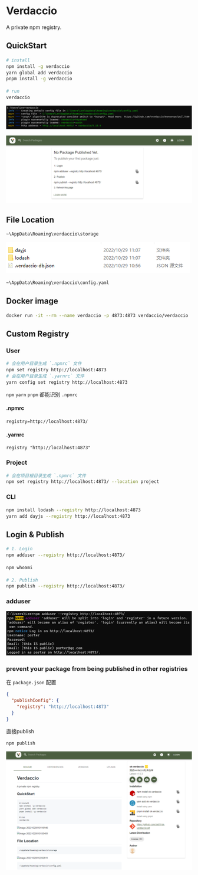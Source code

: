 # Verdaccio

A private npm registry.

## QuickStart

```bash
# install
npm install -g verdaccio
yarn global add verdaccio
pnpm install -g verdaccio

# run
verdaccio
```

![image-20221029110116146](./assets/image-20221029110116146.png)

![image-20221029110155481](./assets/image-20221029110155481.png)

## File Location


```bash
~\AppData\Roaming\verdaccio\storage
```

![image-20221029112202611](./assets/image-20221029112202611.png)



```bash
~\AppData\Roaming\verdaccio\config.yaml
```


## Docker image

```bash
docker run -it --rm --name verdaccio -p 4873:4873 verdaccio/verdaccio
```



## Custom Registry

### User

```bash
# 会在用户目录生成 `.npmrc` 文件
npm set registry http://localhost:4873
# 会在用户目录生成 `.yarnrc` 文件
yarn config set registry http://localhost:4873
```

`npm` `yarn`  `pnpm` 都能识别 `.npmrc`

#### .npmrc

```.npmrc
registry=http://localhost:4873/
```

####  .yarnrc

```.yarnrc
registry "http://localhost:4873"
```

### Project

```bash
# 会在项目根目录生成 `.npmrc` 文件
npm set registry http://localhost:4873/ --location project
```
### CLI

```bash
npm install lodash --registry http://localhost:4873
yarn add dayjs --registry http://localhost:4873
```

## Login & Publish

```bash
# 1. Login
npm adduser --registry http://localhost:4873/

npm whoami

# 2. Publish
npm publish --registry http://localhost:4873/
```

### adduser

![image-20221029114819367](./assets/image-20221029114819367.png)


### prevent your package from being published in other registries

在 `package.json` 配置

```json
{
  "publishConfig": {
    "registry": "http://localhost:4873"
  }
}
```

直接publish

```bash
npm publish
```

![image-20221029121710904](./assets/image-20221029121710904.png)




